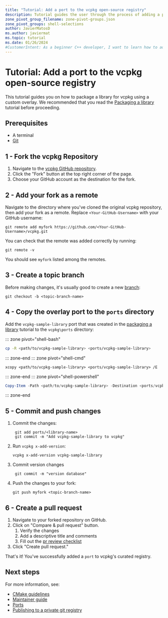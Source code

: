 ```yaml
---
title: "Tutorial: Add a port to the vcpkg open-source registry"
description: Tutorial guides the user through the process of adding a port to the vcpkg open-source registry.
zone_pivot_group_filename: zone-pivot-groups.json
zone_pivot_groups: shell-selections
author: JavierMatosD
ms.author: javiermat
ms.topic: tutorial
ms.date: 01/26/2024
#CustomerIntent: As a beginner C++ developer, I want to learn how to add a port to the vcpkg registry.
---
```


# Tutorial: Add a port to the vcpkg open-source registry

This tutorial guides you on how to package a library for vcpkg using a custom overlay. We recommended that you read the [Packaging a library](get-started-packaging.md) tutorial before proceeding.

## Prerequisites

- A terminal
- [Git](https://git-scm.com/downloads)

## 1 - Fork the vcpkg Repository

1. Navigate to the [vcpkg GitHub repository](https://github.com/Microsoft/vcpkg).
1. Click the "Fork" button at the top right corner of the page.
1. Choose your GitHub account as the destination for the fork.

## 2 - Add your fork as a remote

Navigate to the directory where you've cloned the original vcpkg repository, then add your fork as a remote. Replace `<Your-GitHub-Username>` with your GitHub username:

```console
git remote add myfork https://github.com/<Your-GitHub-Username>/vcpkg.git
```

You can check that the remote was added correctly by running:

```console
git remote -v
```

You should see `myfork` listed among the remotes.

## 3 - Create a topic branch

Before making changes, it's usually good to create a new [branch](https://docs.github.com/get-started/quickstart/github-flow):

```console
git checkout -b <topic-branch-name>
```

## 4 - Copy the overlay port to the `ports` directory

Add the `vcpkg-sample-library` port that was created in the [packaging a library](get-started-packaging.md) tutorial to the `vcpkg\ports` directory:

::: zone pivot="shell-bash"

```bash
cp -R <path/to/vcpkg-sample-library> <ports/vcpkg-sample-library>
```

::: zone-end
::: zone pivot="shell-cmd"

```console
xcopy <path/to/vcpkg-sample-library> <ports/vcpkg-sample-library> /E
```

::: zone-end
::: zone pivot="shell-powershell"

```powershell
Copy-Item -Path <path/to/vcpkg-sample-library> -Destination <ports/vcpkg-sample-library> -Recurse
```

::: zone-end

## 5 - Commit and push changes

1. Commit the changes:

   ```console
    git add ports/<library-name>
    git commit -m "Add vcpkg-sample-library to vcpkg"
   ```

2. Run `vcpkg x-add-version`:

   ```console
   vcpkg x-add-version vcpkg-sample-library
   ```

3. Commit version changes

   ```
    git commit -m "version database"
   ```

4. Push the changes to your fork:

   ```console
   git push myfork <topic-branch-name>
   ```

## 6 - Create a pull request

1. Navigate to your forked repository on GitHub.
1. Click on "Compare & pull request" button.
   1. Verify the changes
   1. Add a descriptive title and comments
   1. Fill out the [pr review checklist](../contributing/pr-review-checklist.md)
1. Click "Create pull request."

That's it! You've successfully added a `port` to vcpkg's curated registry.

## Next steps

For more information, see:

- [CMake guidelines](../contributing/cmake-guidelines.md)
- [Maintainer guide](../contributing/maintainer-guide.md)
- [Ports](../concepts/ports.md)
- [Publishing to a private git registry](../produce/publish-to-a-git-registry.md)
